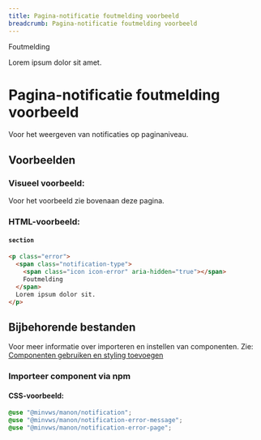 ```yaml
---
title: Pagina-notificatie foutmelding voorbeeld
breadcrumb: Pagina-notificatie foutmelding voorbeeld
---
```


<section class="error">
  <div>
    <span class="notification-type">
      <span class="icon icon-error" aria-hidden="true"></span>
      Foutmelding
    </span>
    <p>Lorem ipsum dolor sit amet.</p>
  </div>
</section>

<h1 id="introduction">Pagina-notificatie foutmelding voorbeeld</h1>

Voor het weergeven van notificaties op paginaniveau.

<h2 id="examples">Voorbeelden</h2>

### Visueel voorbeeld:

Voor het voorbeeld zie bovenaan deze pagina.

### HTML-voorbeeld:

#### `section`

```html
<p class="error">
  <span class="notification-type">
    <span class="icon icon-error" aria-hidden="true"></span>
    Foutmelding
  </span>
  Lorem ipsum dolor sit.
</p>
```

<h2 id="requirements">Bijbehorende bestanden</h2>

Voor meer informatie over importeren en instellen van componenten. Zie:
[Componenten gebruiken en styling toevoegen](/getting-started/installation)

### Importeer component via npm

#### CSS-voorbeeld:

```css
@use "@minvws/manon/notification";
@use "@minvws/manon/notification-error-message";
@use "@minvws/manon/notification-error-page";
```

